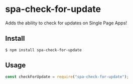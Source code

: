 # spa-check-for-update

Adds the ability to check for updates on Single Page Apps!

## Install

```
$ npm install spa-check-for-update
```

## Usage

```js
const checkForUpdate = require("spa-check-for-update");
```